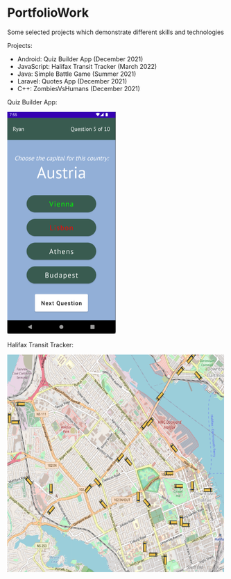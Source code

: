 # PortfolioWork
Some selected projects which demonstrate different skills and technologies

Projects:
- Android: Quiz Builder App (December 2021)
- JavaScript: Halifax Transit Tracker (March 2022)
- Java: Simple Battle Game (Summer 2021)
- Laravel: Quotes App (December 2021)
- C++: ZombiesVsHumans (December 2021)



Quiz Builder App:

<img src="https://github.com/ryangosborne/PortfolioWork/blob/main/Android_QuizBuilder/Screenshots/Quiz_Incorrect.png" width="250" height="510"/>


Halifax Transit Tracker:

<img src="https://github.com/ryangosborne/PortfolioWork/blob/main/JS_MetroTransitTracker/busMap.png" width="500" height="500" />
